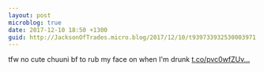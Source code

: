 ```yaml
---
layout: post
microblog: true
date: 2017-12-10 18:50 +1300
guid: http://JacksonOfTrades.micro.blog/2017/12/10/t939733932530003971.html
---
```

tfw no cute chuuni bf to rub my face on when I'm drunk [t.co/pvc0wfZUv...](https://t.co/pvc0wfZUvg)
